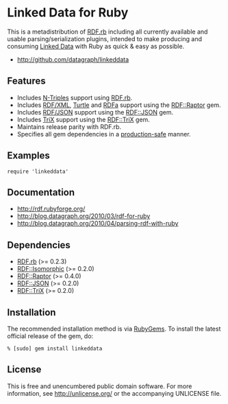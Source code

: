 Linked Data for Ruby
====================

This is a metadistribution of [RDF.rb][] including all currently available
and usable parsing/serialization plugins, intended to make producing and
consuming [Linked Data][] with Ruby as quick & easy as possible.

* <http://github.com/datagraph/linkeddata>

Features
--------

* Includes [N-Triples][] support using [RDF.rb][].
* Includes [RDF/XML][], [Turtle][] and [RDFa][] support using the
  [RDF::Raptor][] gem.
* Includes [RDF/JSON][] support using the [RDF::JSON][] gem.
* Includes [TriX][] support using the [RDF::TriX][] gem.
* Maintains release parity with RDF.rb.
* Specifies all gem dependencies in a [production-safe][versioning] manner.

Examples
--------

    require 'linkeddata'

Documentation
-------------

* <http://rdf.rubyforge.org/>
* <http://blog.datagraph.org/2010/03/rdf-for-ruby>
* <http://blog.datagraph.org/2010/04/parsing-rdf-with-ruby>

Dependencies
------------

* [RDF.rb](http://rubygems.org/gems/rdf) (>= 0.2.3)
* [RDF::Isomorphic](http://rubygems.org/gems/rdf-isomorphic) (>= 0.2.0)
* [RDF::Raptor](http://rubygems.org/gems/rdf-raptor) (>= 0.4.0)
* [RDF::JSON](http://rubygems.org/gems/rdf-json) (>= 0.2.0)
* [RDF::TriX](http://rubygems.org/gems/rdf-trix) (>= 0.2.0)

Installation
------------

The recommended installation method is via [RubyGems](http://rubygems.org/).
To install the latest official release of the gem, do:

    % [sudo] gem install linkeddata

License
-------

This is free and unencumbered public domain software. For more
information, see <http://unlicense.org/> or the accompanying UNLICENSE file.

[RDF.rb]:         http://rdf.rubyforge.org/
[RDF::Raptor]:    http://rdf.rubyforge.org/raptor/
[RDF::JSON]:      http://rdf.rubyforge.org/json/
[RDF::TriX]:      http://rdf.rubyforge.org/trix/
[SPARQL::Client]: http://sparql.rubyforge.org/client/
[Linked Data]:    http://linkeddata.org/
[N-Triples]:      http://en.wikipedia.org/wiki/N-Triples
[Turtle]:         http://en.wikipedia.org/wiki/Turtle_(syntax)
[RDF/XML]:        http://en.wikipedia.org/wiki/RDF/XML
[RDF/JSON]:       http://n2.talis.com/wiki/RDF_JSON_Specification
[TriX]:           http://www.w3.org/2004/03/trix/
[RDFa]:           http://en.wikipedia.org/wiki/RDFa
[versioning]:     http://blog.zenspider.com/2008/10/rubygems-howto-preventing-cata.html
